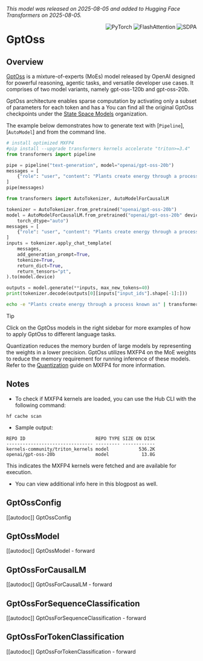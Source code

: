 <!--Copyright 2025 The HuggingFace Team. All rights reserved.

Licensed under the Apache License, Version 2.0 (the "License"); you may not use this file except in compliance with
the License. You may obtain a copy of the License at

http://www.apache.org/licenses/LICENSE-2.0

Unless required by applicable law or agreed to in writing, software distributed under the License is distributed on
an "AS IS" BASIS, WITHOUT WARRANTIES OR CONDITIONS OF ANY KIND, either express or implied. See the License for the
specific language governing permissions and limitations under the License.

⚠️ Note that this file is in Markdown but contain specific syntax for our doc-builder (similar to MDX) that may not be
rendered properly in your Markdown viewer.

-->
*This model was released on 2025-08-05 and added to Hugging Face Transformers on 2025-08-05.*

<div style="float: right;">
    <div class="flex flex-wrap space-x-1">
        <img alt="PyTorch" src="https://img.shields.io/badge/PyTorch-DE3412?style=flat&logo=pytorch&logoColor=white">
        <img alt="FlashAttention" src="https://img.shields.io/badge/%E2%9A%A1%EF%B8%8E%20FlashAttention-eae0c8?style=flat">
        <img alt="SDPA" src="https://img.shields.io/badge/SDPA-DE3412?style=flat&logo=pytorch&logoColor=white">
    </div>
</div>

# GptOss

## Overview

[GptOss](https://huggingface.co/papers/2508.10925) is a mixture-of-experts (MoEs) model released by OpenAI designed for powerful reasoning, agentic tasks, and versatile developer use cases. It comprises of two model variants, namely gpt-oss-120b and gpt-oss-20b.

GptOss architecture enables sparse computation by activating only a subset of parameters for each token and has a
You can find all the original GptOss checkpoints under the [State Space Models](https://huggingface.co/openai) organization.

The example below demonstrates how to generate text with [`Pipeline`], [`AutoModel`] and from the command line.

<hfoptions id="usage">
<hfoption id="Pipeline">

```py
# install optimized MXFP4
#pip install --upgrade transformers kernels accelerate "triton>=3.4"
from transformers import pipeline

pipe = pipeline("text-generation", model="openai/gpt-oss-20b")
messages = [
    {"role": "user", "content": "Plants create energy through a process known as"},
]
pipe(messages)
```

</hfoption>
<hfoption id="AutoModel">

```py
from transformers import AutoTokenizer, AutoModelForCausalLM

tokenizer = AutoTokenizer.from_pretrained("openai/gpt-oss-20b")
model = AutoModelForCausalLM.from_pretrained("openai/gpt-oss-20b" device_map="auto",
    torch_dtype="auto")
messages = [
    {"role": "user", "content": "Plants create energy through a process known as"},
]
inputs = tokenizer.apply_chat_template(
	messages,
	add_generation_prompt=True,
	tokenize=True,
	return_dict=True,
	return_tensors="pt",
).to(model.device)

outputs = model.generate(**inputs, max_new_tokens=40)
print(tokenizer.decode(outputs[0][inputs["input_ids"].shape[-1]:]))
```
</hfoption>
<hfoption id="transformers CLI">

```bash
echo -e "Plants create energy through a process known as" | transformers run --task text-generation --model openai/gpt-oss-20b --device 0
```

</hfoption>
</hfoptions>

> [!TIP]
> Click on the GptOss models in the right sidebar for more examples of how to apply GptOss to different language tasks.

Quantization reduces the memory burden of large models by representing the weights in a lower precision. GptOss utilizes MXFP4 on the MoE weights to reduce the memory requirement for running inference of these models. Refer to the [Quantization](../quantization/mxfp4) guide on MXFP4 for more information.


## Notes

- To check if MXFP4 kernels are loaded, you can use the Hub CLI with the following command:

```
hf cache scan
```

- Sample output:

```
REPO ID                          REPO TYPE SIZE ON DISK
-------------------------------- --------- ------------
kernels-community/triton_kernels model           536.2K
openai/gpt-oss-20b               model            13.8G
```

This indicates the MXFP4 kernels were fetched and are available for execution.

- You can view additional info here in this blogpost as well.


## GptOssConfig

[[autodoc]] GptOssConfig

## GptOssModel

[[autodoc]] GptOssModel
    - forward

## GptOssForCausalLM

[[autodoc]] GptOssForCausalLM
    - forward

## GptOssForSequenceClassification

[[autodoc]] GptOssForSequenceClassification
    - forward

## GptOssForTokenClassification

[[autodoc]] GptOssForTokenClassification
    - forward
